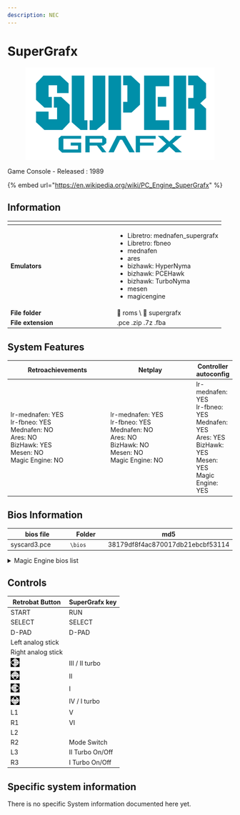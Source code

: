 ```yaml
---
description: NEC
---
```


# SuperGrafx

<div align="left">

<figure><img src="https://raw.githubusercontent.com/fabricecaruso/es-theme-carbon/52ff37c9e265587d006945a2ba695b5a962b3a3d/art/logos/supergrafx.svg" alt=""><figcaption></figcaption></figure>

</div>

Game Console - Released : 1989

{% embed url="https://en.wikipedia.org/wiki/PC_Engine_SuperGrafx" %}

## Information

<table data-header-hidden><thead><tr><th width="224"></th><th></th></tr></thead><tbody><tr><td><strong>Emulators</strong></td><td><ul><li>Libretro: mednafen_supergrafx</li><li>Libretro: fbneo</li><li>mednafen</li><li>ares</li><li>bizhawk: HyperNyma</li><li>bizhawk: PCEHawk</li><li>bizhawk: TurboNyma</li><li>mesen</li><li>magicengine</li></ul></td></tr><tr><td><strong>File folder</strong></td><td><span data-gb-custom-inline data-tag="emoji" data-code="1f4c2">📂</span> roms \ <span data-gb-custom-inline data-tag="emoji" data-code="1f4c2">📂</span> supergrafx</td></tr><tr><td><strong>File extension</strong></td><td>.pce .zip .7z .fba</td></tr></tbody></table>

## System Features

<table><thead><tr><th width="256">Retroachievements</th><th width="243">Netplay</th><th>Controller autoconfig</th></tr></thead><tbody><tr><td>lr-mednafen: YES<br>lr-fbneo: YES<br>Mednafen: NO<br>Ares: NO<br>BizHawk: YES<br>Mesen: NO<br>Magic Engine: NO</td><td>lr-mednafen: YES<br>lr-fbneo: YES<br>Mednafen: NO<br>Ares: NO<br>BizHawk: NO<br>Mesen: NO<br>Magic Engine: NO</td><td>lr-mednafen: YES<br>lr-fbneo: YES<br>Mednafen: YES<br>Ares: YES<br>BizHawk: YES<br>Mesen: YES<br>Magic Engine: YES</td></tr></tbody></table>

## Bios Information

<table><thead><tr><th width="224">bios file</th><th width="169">Folder</th><th>md5</th></tr></thead><tbody><tr><td>syscard3.pce</td><td><code>\bios</code></td><td>38179df8f4ac870017db21ebcbf53114</td></tr></tbody></table>

<details>

<summary>Magic Engine bios list</summary>

To be placed in `emulators\magicengine\cards` folder

* CD-ROM System V1.00 (J).pce
* CD-ROM System V2.01 (U).pce
* CD-ROM System V2.10 (J).pce
* Games Express CD Card 1993 (J).pce
* Super CD-ROM2 System V3.00 (J).pce
* Super CD-ROM2 System V3.01 (U).pce

</details>

## Controls

| Retrobat Button                                   | SuperGrafx key  |
| ------------------------------------------------- | --------------- |
| START                                             | RUN             |
| SELECT                                            | SELECT          |
| D-PAD                                             | D-PAD           |
| Left analog stick                                 |                 |
| Right analog stick                                |                 |
| ![](<../../../../.gitbook/assets/image (45).png>) | III / II turbo  |
| ![](<../../../../.gitbook/assets/image (27).png>) | II              |
| ![](<../../../../.gitbook/assets/image (13).png>) | I               |
| ![](<../../../../.gitbook/assets/image (47).png>) | IV / I turbo    |
| L1                                                | V               |
| R1                                                | VI              |
| L2                                                |                 |
| R2                                                | Mode Switch     |
| L3                                                | II Turbo On/Off |
| R3                                                | I Turbo On/Off  |

## Specific system information

There is no specific System information documented here yet.
